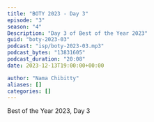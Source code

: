 ```yaml
---
title: "BOTY 2023 - Day 3"
episode: "3"
season: "4"
Description: "Day 3 of Best of the Year 2023"
guid: "boty-2023-03"
podcast: "isp/boty-2023-03.mp3"
podcast_bytes: "13831605"
podcast_duration: "20:08"
date: 2023-12-13T19:00:00+00:00

author: "Nama Chibitty"
aliases: []
categories: []
---
```


Best of the Year 2023, Day 3
